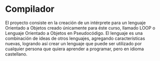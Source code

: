 # Compilador
El proyecto consiste en la creación de un intérprete para un lenguaje Orientado a Objetos creado
únicamente para éste curso, llamado LOOP o Lenguaje Orientado a Objetos en Pseudocódigo.
El lenguaje es una combinación de ideas de otros lenguajes, agregando caracterı́sticas nuevas,
logrando ası́ crear un lenguaje que puede ser utilizado por cualquier persona que quiera aprender
a programar, pero en idioma castellano.
